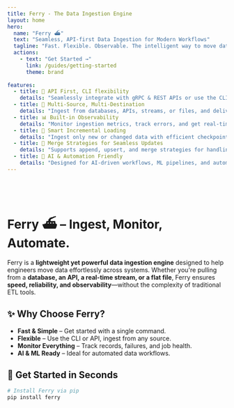 ```yaml
---
title: Ferry - The Data Ingestion Engine
layout: home
hero:
  name: "Ferry ⛴️"
  text: "Seamless, API-first Data Ingestion for Modern Workflows"
  tagline: "Fast. Flexible. Observable. The intelligent way to move data."
  actions:
    - text: "Get Started →"
      link: /guides/getting-started
      theme: brand
    
features:
  - title: 🚀 API First, CLI flexibility
    details: "Seamlessly integrate with gRPC & REST APIs or use the CLI for quick ingestion."
  - title: 🔄 Multi-Source, Multi-Destination
    details: "Ingest from databases, APIs, streams, or files, and deliver data where you need it."
  - title: 📊 Built-in Observability
    details: "Monitor ingestion metrics, track errors, and get real-time insights."
  - title: 🔄 Smart Incremental Loading
    details: "Ingest only new or changed data with efficient checkpointing to avoid redundant processing."
  - title: 🔀 Merge Strategies for Seamless Updates
    details: "Supports append, upsert, and merge strategies for handling real-time and batch data ingestion."  
  - title: 🤖 AI & Automation Friendly
    details: "Designed for AI-driven workflows, ML pipelines, and automated decisioning."
---
```

<br><br>

# Ferry ⛴️ – Ingest, Monitor, Automate.

Ferry is a **lightweight yet powerful data ingestion engine** designed to help engineers move data effortlessly across systems. Whether you're pulling from a **database, an API, a real-time stream, or a flat file**, Ferry ensures **speed, reliability, and observability**—without the complexity of traditional ETL tools.

## ✨ Why Choose Ferry?
- **Fast & Simple** – Get started with a single command.  
- **Flexible** – Use the CLI or API, ingest from any source.  
- **Monitor Everything** – Track records, failures, and job health.  
- **AI & ML Ready** – Ideal for automated data workflows.  

## 🏁 Get Started in Seconds
```sh
# Install Ferry via pip
pip install ferry

